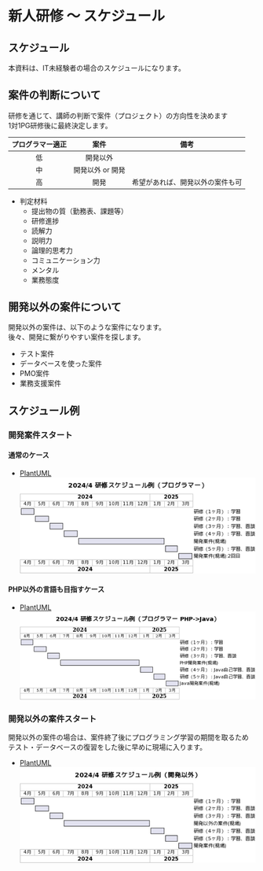 # 新人研修 〜 スケジュール

## スケジュール

本資料は、IT未経験者の場合のスケジュールになります。  

## 案件の判断について

研修を通じて、講師の判断で案件（プロジェクト）の方向性を決めます  
1対1PG研修後に最終決定します。

| プログラマー適正 | 案件 | 備考 |
| :---: | :---: | :---: |
| 低 | 開発以外 |  |
| 中 | 開発以外 or 開発 |  |
| 高 | 開発 | 希望があれば、開発以外の案件も可 |

- 判定材料
  - 提出物の質（勤務表、課題等）
  - 研修進捗
  - 読解力
  - 説明力
  - 論理的思考力
  - コミュニケーション力
  - メンタル
  - 業務態度

## 開発以外の案件について

開発以外の案件は、以下のような案件になります。  
後々、開発に繋がりやすい案件を探します。  

- テスト案件
- データベースを使った案件
- PMO案件
- 業務支援案件

## スケジュール例

### 開発案件スタート

#### 通常のケース

- [PlantUML](https://www.plantuml.com/plantuml/umla/bPDFIpf1683lyodc-FiT8bsrefCVe4Ftw33fiAwCix4x7hhLpY73Gn1Hb2KM58Ge1I7zMVJ3lEhcoQ_GD28i4-86UzfzdlVPTzd9-u9umYPS2CG8jwl4fhXCqBxdSE4N2AEuud9HOWTeY-nHXbsE6V45BhYiMk6Oy2Bs7BiaC66EpMaH8U48PLafAxkQnL7hV3ZeGl0EmGi4Ro0VG8OWsyD-VHhMG5w2x43m3F89P5CzceOd26rxRfaM1DRlvkjHAobrfT7ER9vIqo1xuvkQugVXzQZp60tETlykK5wSuxaVFCPRImFQM2oOWJKZaFdDm-7HvFR-gtribBIQr8mbruraDdbIgqbC8xanIqukwj7Ln_YkDlpi_OjE-wFMwt-ZeCa5u7oW-iIMiKCkuGvpDQaPIsOMxx1fZHhDgD4rIjfO8iG2-jVCgnlwu7q3)  
  ![202404-schedule-pg](./images/202404-schedule-pg.png)  

#### PHP以外の言語も目指すケース  

- [PlantUML](https://www.plantuml.com/plantuml/umla/bPDFIpf16CVlyohc-FiT95tNkeN7Y0xUeyEaoxgopiRk67IhdOE6Xo2YA2eiA2Wn4iB-jEYBUTJLas-XMMLWC5XQsDFEv_ldUOR9Uuoup2IKCMGJQjQ8QU0AGNkkHPbN9BQ1gmvbPVi0RP5TmyOEnJRn62uwTgrACQ4bx5fccM5YMoOrIWWnYmcLbjRq5Hs7hRFXu0NyJ_2xu7y0Vm0U06yF-yrPq01-0Rm3_Ylm9-2tuWWNDWgfzKsoJsR1CK85rwaOHORdBRsvQIejlWpQNZWBampmtlYw8VXPS3NgF8Q3qvta0eEM99wBS8NNuWEaGXN41wmk1MH_yt1uDBsvdxJhCacH_bMfHguj8iLsf-VDyF9hVDSOVlV-XIVzKUljln8YuHXMsaPJBqsYgtsYMvpKdqVltPYPf4bY3xM6jbGZbxI6D54zajV8Bcf4SEoM5Je6Lepr2CsB7_E7-WC0)  
  ![202404-schedule-java](./images/202404-schedule-java.png)  

### 開発以外の案件スタート

開発以外の案件の場合は、案件終了後にプログラミング学習の期間を取るため  
テスト・データベースの復習をした後に早めに現場に入ります。  

- [PlantUML](https://www.plantuml.com/plantuml/umla/bPEnIiD07CRtUueRTH3RDDMr3-3WBWvdSgGfruiary7D9eEH3e98GL6eObsA1K6Asj0-p2MDdV8AfYa7HwHuGgRm_RvV_X-auJ7aCWjHnW11rEeW2yCM0gUkJPbd889Xsw6iISx00Jh113eK4kGnQ3YaqwOGKHEwjjLa417RejW4WDaifxIAfk_gC1tSnFCnzp-v_yRz3nuCUH3nO1JFUbaKBlkzzFOhdWwJvtuMNG9mw3ejR31OV9LNbEnKygSAZjPDELJbmMHn7-RvBBfBNb_I-VNn_m5CJH6lh-9INlkTv-VTvSFJz-X2c2HKbPILUoLbJL4fK9bKLEwlbVBal3jUF8RnTBALNisImVksK4d8duHGhAOeNQMhNILGLL9MQYLbNL4fK9bKLDRa8JVl9v8RWbAXNXGsyZV5V_W3)  
  ![202404-schedule-test](./images/202404-schedule-non-pg.png)  
